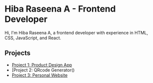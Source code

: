 # Hiba Raseena A - Frontend Developer

Hi, I'm Hiba Raseena A, a frontend developer with experience in HTML, CSS, JavaScript, and React.

## Projects

* [Project 1: Product Design App](https://github.com/Hiba-raseena/product-page-design)
* [Project 2: QRcode Generator()
* [Project 3: Personal Website](https://github.com/johndoe/personal-website)
